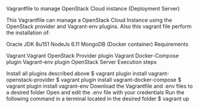 Vagrantfile to manage OpenStack Cloud instance (Deployment Server)

This Vagrantfile can manage a OpenStack Cloud Instance using the OpenStack provider and Vagrant-env plugins. Also this vagrant file perform the installation of:

Oracle JDK 8u151
NodeJs 6.11
MongoDB (Docker container)
Requirements

Vagrant
Vagrant OpenStack Provider plugin
Vagrant Docker-Compose plugin
Vagrant-env plugin
OpenStack Server
Execution steps

Install all plugins described above
$ vagrant plugin install vagrant-openstack-provider
$ vagrant plugin install vagrant-docker-compose
$ vagrant plugin install vagrant-env
Download the Vagrantfile and .env files to a desired folder
Open and edit the .env file with your credentials
Run the following command in a terminal located in the desired folder
$ vagrant up